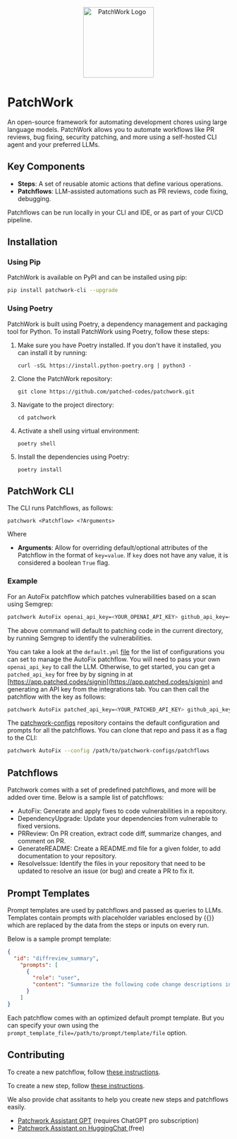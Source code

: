 <p align="center">
  <img src="https://github.com/patched-codes/patchwork/assets/126385808/a7adcf24-b615-43a0-a244-45789d184f0a" width="160" alt="PatchWork Logo">
</p>

# PatchWork

An open-source framework for automating development chores using large language models. PatchWork allows you to automate workflows like PR reviews, bug fixing, security patching, and more using a self-hosted CLI agent and your preferred LLMs.

## Key Components

- **Steps**: A set of reusable atomic actions that define various operations.
- **Patchflows**: LLM-assisted automations such as PR reviews, code fixing, debugging.

Patchflows can be run locally in your CLI and IDE, or as part of your CI/CD pipeline.

## Installation

### Using Pip

PatchWork is available on PyPI and can be installed using pip:

```bash
pip install patchwork-cli --upgrade
```

### Using Poetry

PatchWork is built using Poetry, a dependency management and packaging tool for Python. To install PatchWork using Poetry, follow these steps:

1. Make sure you have Poetry installed. If you don't have it installed, you can install it by running:
   ```
   curl -sSL https://install.python-poetry.org | python3 -
   ```

2. Clone the PatchWork repository:
   ```
   git clone https://github.com/patched-codes/patchwork.git
   ```

3. Navigate to the project directory:
   ```
   cd patchwork
   ```

4. Activate a shell using virtual environment:
   ```
   poetry shell
   ```

5. Install the dependencies using Poetry:
   ```
   poetry install
   ```

## PatchWork CLI

The CLI runs Patchflows, as follows:

```
patchwork <Patchflow> <?Arguments>
```

Where
- **Arguments**: Allow for overriding default/optional attributes of the Patchflow in the format of `key=value`. If `key` does not have any value, it is considered a boolean `True` flag.

### Example

For an AutoFix patchflow which patches vulnerabilities based on a scan using Semgrep:

```bash
patchwork AutoFix openai_api_key=<YOUR_OPENAI_API_KEY> github_api_key=<YOUR_GITHUB_TOKEN>
```

The above command will default to patching code in the current directory, by running Semgrep to identify the vulnerabilities.

You can take a look at the `default.yml` [file](patchwork/patchflows/AutoFix/defaults.yml) for the list of configurations you can set to manage the AutoFix patchflow. You will need to pass your own `openai_api_key` to call the LLM. Otherwise, to get started, you can get a `patched_api_key` for free by
by signing in at [https://app.patched.codes/signin](https://app.patched.codes/signin) and generating an API key from the integrations tab. You can then call the patchflow with the key as follows:

```bash
patchwork AutoFix patched_api_key=<YOUR_PATCHED_API_KEY> github_api_key=<YOUR_GITHUB_TOKEN>
```

The [patchwork-configs](https://github.com/patched-codes/patchwork-configs) repository contains the default configuration and prompts for all the patchflows. You can clone that repo and pass it as a flag to the CLI:

```bash
patchwork AutoFix --config /path/to/patchwork-configs/patchflows
```

## Patchflows

Patchwork comes with a set of predefined patchflows, and more will be added over time. Below is a sample list of patchflows:

- AutoFix: Generate and apply fixes to code vulnerabilities in a repository.
- DependencyUpgrade: Update your dependencies from vulnerable to fixed versions.
- PRReview: On PR creation, extract code diff, summarize changes, and comment on PR.
- GenerateREADME: Create a README.md file for a given folder, to add documentation to your repository.
- ResolveIssue: Identify the files in your repository that need to be updated to resolve an issue (or bug) and create a PR to fix it.

## Prompt Templates

Prompt templates are used by patchflows and passed as queries to LLMs. Templates contain prompts with placeholder variables enclosed by {{}} which are replaced by the data from the steps or inputs on every run. 

Below is a sample prompt template:

```json
{
  "id": "diffreview_summary",
    "prompts": [
      {
        "role": "user",
        "content": "Summarize the following code change descriptions in 1 paragraph. {{diffreviews}}"
      }
    ]
}
```

Each patchflow comes with an optimized default prompt template. But you can specify your own using the `prompt_template_file=/path/to/prompt/template/file` option. 

## Contributing

To create a new patchflow, follow [these instructions](patchwork/patchflows/README.md).

To create a new step, follow [these instructions](patchwork/steps/README.md).

We also provide chat assitants to help you create new steps and patchflows easily.

- [Patchwork Assistant GPT](https://chatgpt.com/g/g-0G4sCAd2y-patchwork-assistant) (requires ChatGPT pro subscription)
- [Patchwork Assistant on HuggingChat ](https://hf.co/chat/assistant/66322701fd4787e0c1f7696b) (free)
